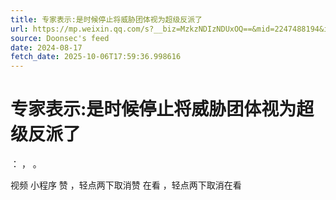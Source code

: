 ```yaml
---
title: 专家表示:是时候停止将威胁团体视为超级反派了
url: https://mp.weixin.qq.com/s?__biz=MzkzNDIzNDUxOQ==&mid=2247488194&idx=6&sn=9099fca1f6db49c328a9a2fd2000399d
source: Doonsec's feed
date: 2024-08-17
fetch_date: 2025-10-06T17:59:36.998616
---
```


# 专家表示:是时候停止将威胁团体视为超级反派了

：
，
。

视频
小程序
赞
，轻点两下取消赞
在看
，轻点两下取消在看